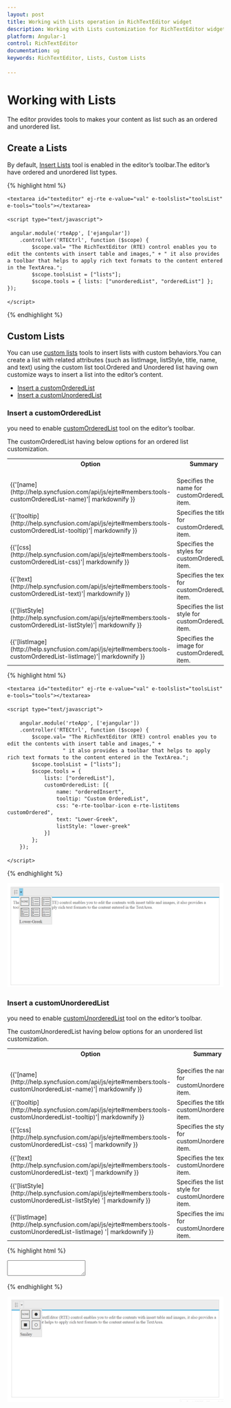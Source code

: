 ```yaml
---
layout: post
title: Working with Lists operation in RichTextEditor widget
description: Working with Lists customization for RichTextEditor widget
platform: Angular-1
control: RichTextEditor
documentation: ug
keywords: RichTextEditor, Lists, Custom Lists

---
```

# Working with Lists

The editor provides tools to makes your content as list such as an ordered and unordered list.

## Create a Lists

By default, [Insert Lists](http://help.syncfusion.com/api/js/ejrte#members:tools-lists) tool is enabled in the editor’s toolbar.The editor’s have ordered and unordered list types.

{% highlight html %}

    <textarea id="texteditor" ej-rte e-value="val" e-toolslist="toolsList" e-tools="tools"></textarea>

    <script type="text/javascript">

     angular.module('rteApp', ['ejangular'])
        .controller('RTECtrl', function ($scope) {
            $scope.val= "The RichTextEditor (RTE) control enables you to edit the contents with insert table and images," + " it also provides a toolbar that helps to apply rich text formats to the content entered in the TextArea.";
            $scope.toolsList = ["lists"];
            $scope.tools = { lists: ["unorderedList", "orderedList"] };
    });

    </script>
{% endhighlight %}

## Custom Lists

You can use [custom lists](http://help.syncfusion.com/api/js/ejrte#members:tools-customOrderedList) tools to insert lists with custom behaviors.You can create a list with related attributes (such as listImage, listStyle, title, name, and text) using the custom list tool.Ordered and Unordered list having own customize ways to insert a list into the editor’s content.

* [Insert a customOrderedList](#insert-a-customOrderedList)
* [Insert a customUnorderedList](#insert-a-customUnorderedList)  


### Insert a customOrderedList

you need to enable [customOrderedList](http://help.syncfusion.com/api/js/ejrte#members:tools-customOrderedList) tool on the editor’s toolbar.

The customOrderedList having below options for an ordered list customization.
<table>
<tr>
<th>
Option<br/><br/></th><th>
Summary<br/><br/></th></tr>
<tr><td>{{'[name](http://help.syncfusion.com/api/js/ejrte#members:tools-customOrderedList-name)'| markdownify }} </td><td>Specifies the name for customOrderedList item.</td></tr>
<tr><td>{{'[tooltip](http://help.syncfusion.com/api/js/ejrte#members:tools-customOrderedList-tooltip)'| markdownify }} </td><td>Specifies the title for customOrderedList item.</td></tr>
<tr><td>{{'[css](http://help.syncfusion.com/api/js/ejrte#members:tools-customOrderedList-css)'| markdownify }} </td><td>Specifies the styles for customOrderedList item.</td></tr>
<tr><td>{{'[text](http://help.syncfusion.com/api/js/ejrte#members:tools-customOrderedList-text)'| markdownify }} </td><td>Specifies the text for customOrderedList item.</td></tr>
<tr><td>{{'[listStyle](http://help.syncfusion.com/api/js/ejrte#members:tools-customOrderedList-listStyle)'| markdownify }} </td><td>Specifies the list style for customOrderedList item.</td></tr>
<tr><td>{{'[listImage](http://help.syncfusion.com/api/js/ejrte#members:tools-customOrderedList-listImage)'| markdownify }} </td><td>Specifies the image for customOrderedList item.</td></tr>
</table>


{% highlight html %}

    <textarea id="texteditor" ej-rte e-value="val" e-toolslist="toolsList" e-tools="tools"></textarea>

    <script type="text/javascript">

        angular.module('rteApp', ['ejangular'])
        .controller('RTECtrl', function ($scope) {
            $scope.val= "The RichTextEditor (RTE) control enables you to edit the contents with insert table and images," +
                      " it also provides a toolbar that helps to apply rich text formats to the content entered in the TextArea.";
            $scope.toolsList = ["lists"];
            $scope.tools = {
                lists: ["orderedList"],
                customOrderedList: [{
                    name: "orderedInsert",
                    tooltip: "Custom OrderedList",
                    css: "e-rte-toolbar-icon e-rte-listitems customOrdered",
                    text: "Lower-Greek",
                    listStyle: "lower-greek"
                }]
            };
        });

    </script>
{% endhighlight %}

![](WorkingwithLists_images/ordered.png)

### Insert a customUnorderedList

you need to enable [customUnorderedList](http://help.syncfusion.com/api/js/ejrte#members:tools-customUnorderedList) tool on the editor’s toolbar.

The customUnorderedList having below options for an unordered list customization.

<table>
<tr>
<th>
Option<br/><br/></th><th>
Summary<br/><br/></th></tr>
<tr>
<td>
{{'[name](http://help.syncfusion.com/api/js/ejrte#members:tools-customUnorderedList-name)'| markdownify }} 
</td><td>Specifies the name for customUnorderedList item.</td></tr>
<tr><td> {{'[tooltip](http://help.syncfusion.com/api/js/ejrte#members:tools-customUnorderedList-tooltip)'| markdownify }} </td><td>Specifies the title for customUnorderedList item.</td></tr>
<tr><td> {{'[css](http://help.syncfusion.com/api/js/ejrte#members:tools-customUnorderedList-css) '| markdownify }} </td><td>Specifies the styles for customUnorderedList item.</td></tr>
<tr><td> {{'[text](http://help.syncfusion.com/api/js/ejrte#members:tools-customUnorderedList-text) '| markdownify }} </td><td>Specifies the text for customUnorderedList item.</td></tr>
<tr><td> {{'[listStyle](http://help.syncfusion.com/api/js/ejrte#members:tools-customUnorderedList-listStyle) '| markdownify }} </td><td>Specifies the list style for customUnorderedList item.</td></tr>
<tr><td> {{'[listImage](http://help.syncfusion.com/api/js/ejrte#members:tools-customUnorderedList-listImage) '| markdownify }} </td><td>Specifies the image for customUnorderedList item.</td></tr>
</table>

{% highlight html %}

<textarea id="texteditor" ej-rte e-value="val" e-toolslist="toolsList" e-tools="tools"></textarea>

<script type="text/javascript">

angular.module('rteApp', ['ejangular'])
.controller('RTECtrl', function ($scope) {
$scope.val= "The RichTextEditor (RTE) control enables you to edit the contents with insert table and images," +
            " it also provides a toolbar that helps to apply rich text formats to the content entered in the TextArea.";
$scope.toolsList = ["lists"];
$scope.tools = {
    lists: ["unorderedList"],
    customUnorderedList: [{
        name: "UnorderedInsert",
        tooltip: "Custom UnorderedList",
        css: "e-rte-toolbar-icon e-rte-unlistitems customunOrdered",
        text: "Smiley",
        listImage: "url('../content/images/rte/Smiley-GIF.gif')"
    }]
};
});

</script>

{% endhighlight %}

![](WorkingwithLists_images/unordered.png)